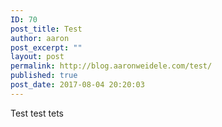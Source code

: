 ```yaml
---
ID: 70
post_title: Test
author: aaron
post_excerpt: ""
layout: post
permalink: http://blog.aaronweidele.com/test/
published: true
post_date: 2017-08-04 20:20:03
---
```

Test test tets
